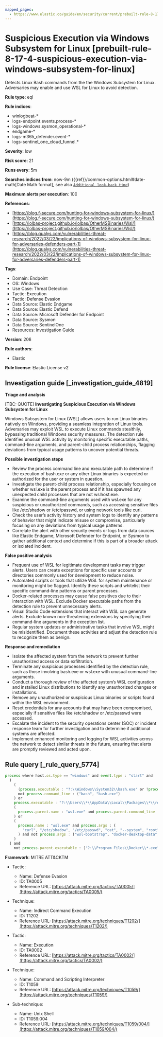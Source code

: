 ```yaml
---
mapped_pages:
  - https://www.elastic.co/guide/en/security/current/prebuilt-rule-8-17-4-suspicious-execution-via-windows-subsystem-for-linux.html
---
```


# Suspicious Execution via Windows Subsystem for Linux [prebuilt-rule-8-17-4-suspicious-execution-via-windows-subsystem-for-linux]

Detects Linux Bash commands from the the Windows Subsystem for Linux. Adversaries may enable and use WSL for Linux to avoid detection.

**Rule type**: eql

**Rule indices**:

* winlogbeat-*
* logs-endpoint.events.process-*
* logs-windows.sysmon_operational-*
* endgame-*
* logs-m365_defender.event-*
* logs-sentinel_one_cloud_funnel.*

**Severity**: low

**Risk score**: 21

**Runs every**: 5m

**Searches indices from**: now-9m ({{ref}}/common-options.html#date-math[Date Math format], see also [`Additional look-back time`](docs-content://solutions/security/detect-and-alert/create-detection-rule.md#rule-schedule))

**Maximum alerts per execution**: 100

**References**:

* [https://blog.f-secure.com/hunting-for-windows-subsystem-for-linux/](https://blog.f-secure.com/hunting-for-windows-subsystem-for-linux/)
* [https://lolbas-project.github.io/lolbas/OtherMSBinaries/Wsl/](https://lolbas-project.github.io/lolbas/OtherMSBinaries/Wsl/)
* [https://blog.qualys.com/vulnerabilities-threat-research/2022/03/22/implications-of-windows-subsystem-for-linux-for-adversaries-defenders-part-1](https://blog.qualys.com/vulnerabilities-threat-research/2022/03/22/implications-of-windows-subsystem-for-linux-for-adversaries-defenders-part-1)

**Tags**:

* Domain: Endpoint
* OS: Windows
* Use Case: Threat Detection
* Tactic: Execution
* Tactic: Defense Evasion
* Data Source: Elastic Endgame
* Data Source: Elastic Defend
* Data Source: Microsoft Defender for Endpoint
* Data Source: Sysmon
* Data Source: SentinelOne
* Resources: Investigation Guide

**Version**: 208

**Rule authors**:

* Elastic

**Rule license**: Elastic License v2

## Investigation guide [_investigation_guide_4819]

**Triage and analysis**

[TBC: QUOTE]
**Investigating Suspicious Execution via Windows Subsystem for Linux**

Windows Subsystem for Linux (WSL) allows users to run Linux binaries natively on Windows, providing a seamless integration of Linux tools. Adversaries may exploit WSL to execute Linux commands stealthily, bypassing traditional Windows security measures. The detection rule identifies unusual WSL activity by monitoring specific executable paths, command-line arguments, and parent-child process relationships, flagging deviations from typical usage patterns to uncover potential threats.

**Possible investigation steps**

* Review the process command line and executable path to determine if the execution of bash.exe or any other Linux binaries is expected or authorized for the user or system in question.
* Investigate the parent-child process relationship, especially focusing on whether wsl.exe is the parent process and if it has spawned any unexpected child processes that are not wslhost.exe.
* Examine the command-line arguments used with wsl.exe for any suspicious or unauthorized commands, such as accessing sensitive files like /etc/shadow or /etc/passwd, or using network tools like curl.
* Check the user’s activity history and system logs to identify any patterns of behavior that might indicate misuse or compromise, particularly focusing on any deviations from typical usage patterns.
* Correlate the alert with other security events or logs from data sources like Elastic Endgame, Microsoft Defender for Endpoint, or Sysmon to gather additional context and determine if this is part of a broader attack or isolated incident.

**False positive analysis**

* Frequent use of WSL for legitimate development tasks may trigger alerts. Users can create exceptions for specific user accounts or directories commonly used for development to reduce noise.
* Automated scripts or tools that utilize WSL for system maintenance or monitoring might be flagged. Identify these scripts and whitelist their specific command-line patterns or parent processes.
* Docker-related processes may cause false positives due to their interaction with WSL. Exclude Docker executable paths from the detection rule to prevent unnecessary alerts.
* Visual Studio Code extensions that interact with WSL can generate alerts. Exclude known non-threatening extensions by specifying their command-line arguments in the exception list.
* Regular system updates or administrative tasks that involve WSL might be misidentified. Document these activities and adjust the detection rule to recognize them as benign.

**Response and remediation**

* Isolate the affected system from the network to prevent further unauthorized access or data exfiltration.
* Terminate any suspicious processes identified by the detection rule, such as those involving bash.exe or wsl.exe with unusual command-line arguments.
* Conduct a thorough review of the affected system’s WSL configuration and installed Linux distributions to identify any unauthorized changes or installations.
* Remove any unauthorized or suspicious Linux binaries or scripts found within the WSL environment.
* Reset credentials for any accounts that may have been compromised, especially if sensitive files like /etc/shadow or /etc/passwd were accessed.
* Escalate the incident to the security operations center (SOC) or incident response team for further investigation and to determine if additional systems are affected.
* Implement enhanced monitoring and logging for WSL activities across the network to detect similar threats in the future, ensuring that alerts are promptly reviewed and acted upon.


## Rule query [_rule_query_5774]

```js
process where host.os.type == "windows" and event.type : "start" and
  (
    (
      (process.executable : "?:\\Windows\\System32\\bash.exe" or ?process.pe.original_file_name == "Bash.exe") and
      not process.command_line : ("bash", "bash.exe")
    ) or
    process.executable : "?:\\Users\\*\\AppData\\Local\\Packages\\*\\rootfs\\usr\\bin\\bash" or
    (
      process.parent.name : "wsl.exe" and process.parent.command_line : "bash*" and not process.name : "wslhost.exe"
    ) or
    (
      process.name : "wsl.exe" and process.args : (
        "curl", "/etc/shadow", "/etc/passwd", "cat", "--system", "root", "-e", "--exec", "bash", "/mnt/c/*"
      ) and not process.args : ("wsl-bootstrap", "docker-desktop-data", "*.vscode-server*")
    )
  ) and
    not process.parent.executable : ("?:\\Program Files\\Docker\\*.exe", "?:\\Program Files (x86)\\Docker\\*.exe")
```

**Framework**: MITRE ATT&CKTM

* Tactic:

    * Name: Defense Evasion
    * ID: TA0005
    * Reference URL: [https://attack.mitre.org/tactics/TA0005/](https://attack.mitre.org/tactics/TA0005/)

* Technique:

    * Name: Indirect Command Execution
    * ID: T1202
    * Reference URL: [https://attack.mitre.org/techniques/T1202/](https://attack.mitre.org/techniques/T1202/)

* Tactic:

    * Name: Execution
    * ID: TA0002
    * Reference URL: [https://attack.mitre.org/tactics/TA0002/](https://attack.mitre.org/tactics/TA0002/)

* Technique:

    * Name: Command and Scripting Interpreter
    * ID: T1059
    * Reference URL: [https://attack.mitre.org/techniques/T1059/](https://attack.mitre.org/techniques/T1059/)

* Sub-technique:

    * Name: Unix Shell
    * ID: T1059.004
    * Reference URL: [https://attack.mitre.org/techniques/T1059/004/](https://attack.mitre.org/techniques/T1059/004/)



